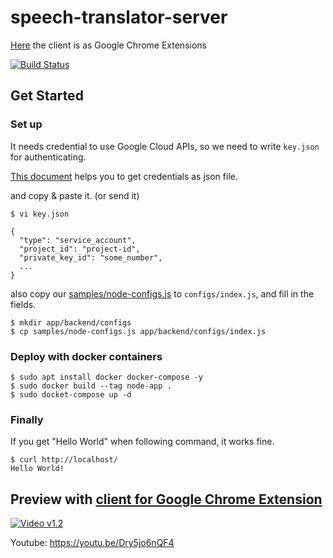 # speech-translator-server

[Here](https://github.com/joonas-yoon/speech-translator) the client is as Google Chrome Extensions

[![Build Status](https://travis-ci.org/joonas-yoon/speech-translator-server.svg?branch=master)](https://travis-ci.org/joonas-yoon/speech-translator-server)

## Get Started

### Set up

It needs credential to use Google Cloud APIs, so we need to write `key.json` for authenticating.

[This document](https://cloud.google.com/video-intelligence/docs/common/auth#using-api-manager) helps you to get credentials as json file.

and copy & paste it. (or send it)

```
$ vi key.json

{
  "type": "service_account",
  "project_id": "project-id",
  "private_key_id": "some_number",
  ...
}
```

also copy our [samples/node-configs.js](https://github.com/joonas-yoon/speech-translator-server/blob/master/samples/node-configs.js) to `configs/index.js`, and fill in the fields.

```
$ mkdir app/backend/configs
$ cp samples/node-configs.js app/backend/configs/index.js
```

### Deploy with docker containers
```
$ sudo apt install docker docker-compose -y
$ sudo docker build --tag node-app .
$ sudo docket-compose up -d
```

### Finally

If you get "Hello World" when following command, it works fine.

```
$ curl http://localhost/
Hello World!
```

## Preview with [client for Google Chrome Extension](https://github.com/joonas-yoon/speech-translator)

[![Video v1.2](https://img.youtube.com/vi/Dry5jo6nQF4/0.jpg)](https://youtu.be/Dry5jo6nQF4)

Youtube: https://youtu.be/Dry5jo6nQF4
